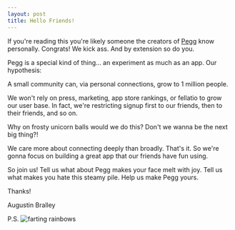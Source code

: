 ```yaml
---
layout: post
title: Hello Friends!
---
```


If you're reading this you're likely someone the creators of [Pegg](http://pegg.us) know personally. Congrats! We kick ass. And by extension so do you.

Pegg is a special kind of thing... an experiment as much as an app. Our hypothesis:

<div class="message">
  A small community can, via personal connections, grow to 1 million people.
</div>

We won't rely on press, marketing, app store rankings, or fellatio to grow our user base. In fact, we're restricting signup first to our friends, then to their friends, and so on. 

Why on frosty unicorn balls would we do this? Don't we wanna be the next big thing?!

We care more about connecting deeply than broadly. That's it. So we're gonna focus on building a great app that our friends have fun using. 

So join us! Tell us what about Pegg makes your face melt with joy. Tell us what makes you hate this steamy pile. Help us make Pegg yours.

Thanks!

Augustin Bralley

P.S.
![farting rainbows](http://media3.giphy.com/media/8XjrxDGGHvc1q/giphy.gif "Small example image")

